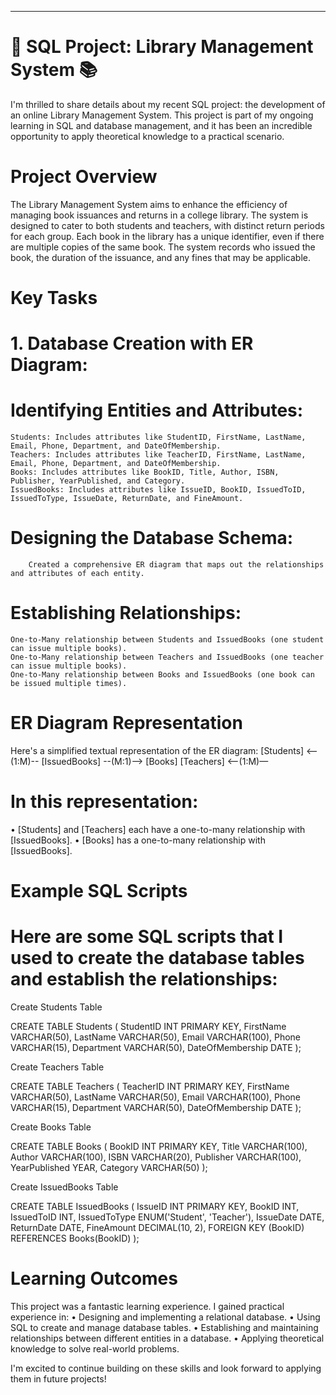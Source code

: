 ________________________________________
# 🚀 SQL Project: Library Management System 📚
I'm thrilled to share details about my recent SQL project: the development of an online Library Management System. This project is part of my ongoing learning in SQL and database management, and it has been an incredible opportunity to apply theoretical knowledge to a practical scenario.
# Project Overview
The Library Management System aims to enhance the efficiency of managing book issuances and returns in a college library. The system is designed to cater to both students and teachers, with distinct return periods for each group. Each book in the library has a unique identifier, even if there are multiple copies of the same book. The system records who issued the book, the duration of the issuance, and any fines that may be applicable.


# Key Tasks

# 1.	Database Creation with ER Diagram:

#	Identifying Entities and Attributes:
	Students: Includes attributes like StudentID, FirstName, LastName, Email, Phone, Department, and DateOfMembership.
	Teachers: Includes attributes like TeacherID, FirstName, LastName, Email, Phone, Department, and DateOfMembership.
	Books: Includes attributes like BookID, Title, Author, ISBN, Publisher, YearPublished, and Category.
	IssuedBooks: Includes attributes like IssueID, BookID, IssuedToID, IssuedToType, IssueDate, ReturnDate, and FineAmount.
#	Designing the Database Schema: 
    	Created a comprehensive ER diagram that maps out the relationships and attributes of each entity.
#	Establishing Relationships:
	One-to-Many relationship between Students and IssuedBooks (one student can issue multiple books).
	One-to-Many relationship between Teachers and IssuedBooks (one teacher can issue multiple books).
	One-to-Many relationship between Books and IssuedBooks (one book can be issued multiple times).

# ER Diagram Representation

Here's a simplified textual representation of the ER diagram:
[Students] <--(1:M)-- [IssuedBooks] --(M:1)--> [Books]
[Teachers] <--(1:M)—

# In this representation:
•	[Students] and [Teachers] each have a one-to-many relationship with [IssuedBooks].
•	[Books] has a one-to-many relationship with [IssuedBooks].

# Example SQL Scripts

# Here are some SQL scripts that I used to create the database tables and establish the relationships:
Create Students Table

CREATE TABLE Students (
    StudentID INT PRIMARY KEY,
    FirstName VARCHAR(50),
    LastName VARCHAR(50),
    Email VARCHAR(100),
    Phone VARCHAR(15),
    Department VARCHAR(50),
    DateOfMembership DATE
);

Create Teachers Table

CREATE TABLE Teachers (
    TeacherID INT PRIMARY KEY,
    FirstName VARCHAR(50),
    LastName VARCHAR(50),
    Email VARCHAR(100),
    Phone VARCHAR(15),
    Department VARCHAR(50),
    DateOfMembership DATE
);

Create Books Table

CREATE TABLE Books (
    BookID INT PRIMARY KEY,
    Title VARCHAR(100),
    Author VARCHAR(100),
    ISBN VARCHAR(20),
    Publisher VARCHAR(100),
    YearPublished YEAR,
    Category VARCHAR(50)
);

Create IssuedBooks Table

CREATE TABLE IssuedBooks (
    IssueID INT PRIMARY KEY,
    BookID INT,
    IssuedToID INT,
    IssuedToType ENUM('Student', 'Teacher'),
    IssueDate DATE,
    ReturnDate DATE,
    FineAmount DECIMAL(10, 2),
    FOREIGN KEY (BookID) REFERENCES Books(BookID)
);

# Learning Outcomes

This project was a fantastic learning experience. I gained practical experience in:
•	Designing and implementing a relational database.
•	Using SQL to create and manage database tables.
•	Establishing and maintaining relationships between different entities in a database.
•	Applying theoretical knowledge to solve real-world problems.

I'm excited to continue building on these skills and look forward to applying them in future projects!

